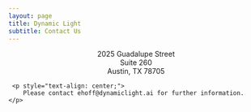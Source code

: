 ```yaml
---
layout: page
title: Dynamic Light
subtitle: Contact Us
---
```

<div>
    <p style="text-align: center;">
        2025 Guadalupe Street <br>
        Suite 260 <br>
        Austin, TX 78705 <br> 
    </p>

     <p style="text-align: center;">    
        Please contact ehoff@dynamiclight.ai for further information.
    </p>
</div>
